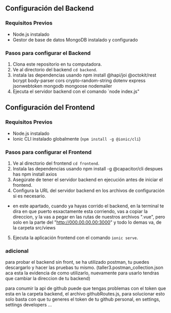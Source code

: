 ## Configuración del Backend

### Requisitos Previos
- Node.js instalado
- Gestor de base de datos MongoDB instalado y configurado

### Pasos para configurar el Backend
1. Clona este repositorio en tu computadora.
2. Ve al directorio del backend `cd backend`.
3. instala las dependencias  usando npm install @hapi/joi @octokit/rest bcrypt body-parser cors crypto-random-string dotenv express jsonwebtoken mongodb mongoose nodemailer
4. Ejecuta el servidor backend con el comando `node index.js"

## Configuración del Frontend
### Requisitos Previos
- Node.js instalado
- Ionic CLI instalado globalmente (`npm install -g @ionic/cli`)

### Pasos para configurar el Frontend
1. Ve al directorio del frontend `cd frontend`.
2. Instala las dependencias usando npm install -g @capacitor/cli despues has npm install axios
3. Asegúrate de tener el servidor backend en ejecución antes de iniciar el frontend.
4. Configura la URL del servidor backend en los archivos de configuración si es necesario.
- en este apartado, cuando ya hayas corrido el backend, en la terminal te dira en que puerto esxactamente esta corriendo, vas a copiar la direccion, y la vas a pegar en las rutas de nuestros archivos ".vue", pero solo en la parte del "http://000.00.00.00:3000" y todo lo demas va, de la carpeta src/views
5. Ejecuta la aplicación frontend con el comando `ionic serve`.


### adicional 

para probar el backend sin front, se ha utilizado postman, tu puedes descargarlo y hacer las pruebas tu mismo. (taller3.postman_collection.json aca esta la evidencia de como utilizarlo, nuevamente para usarlo tendras que cambiar la direccion de tu backend) 


para conumir la api de github puede que tengas problemas con el token que esta en la carpeta backend, el archivo githubRoutes.js, para solucionar esto solo basta con que tu generes el token de tu github personal, en settings, settings developers ...